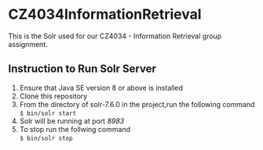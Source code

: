 # CZ4034InformationRetrieval

This is the Solr used for our CZ4034 - Information Retrieval group assignment. 

## Instruction to Run Solr Server
1. Ensure that Java SE version 8 or above is installed
2. Clone this repository
3. From the directory of solr-7.6.0 in the project,run the following command </br> `$ bin/solr start`
4. Solr will be running at port <em>8983</em>
5. To stop run the follwing command </br> `$ bin/solr stop`
